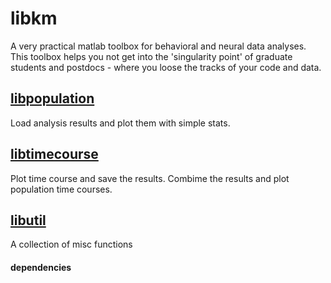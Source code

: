 # libkm
A very practical matlab toolbox for behavioral and neural data analyses. This toolbox helps you not get into the 'singularity point' of graduate students and postdocs - where you loose the tracks of your code and data. 

## [libpopulation](https://github.com/hkim09/libkm/tree/master/libpopulation)
Load analysis results and plot them with simple stats.

## [libtimecourse](https://github.com/hkim09/libkm/tree/master/libtimeseries)
Plot time course and save the results. Combime the results and plot population time courses.

## [libutil](https://github.com/hkim09/libkm/tree/master/libutil)
A collection of misc functions

#### dependencies

